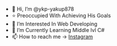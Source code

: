 - 👋 Hi, I’m @ykp-yakup878
- :star: Preoccupied With Achieving His Goals
- 👀 I’m Interested In Web Developing
- 🌱 I’m Currently Learning Middle lvl C#
- 📫 How to reach me -> [Instagram](https://www.instagram.com/ykp_yakup878/)
<!--- 💞️ I’m looking to collaborate on ...-->
<!---
ykp-yakup878/ykp-yakup878 is a ✨ special ✨ repository because its `README.md` (this file) appears on your GitHub profile.
You can click the Preview link to take a look at your changes.
--->
